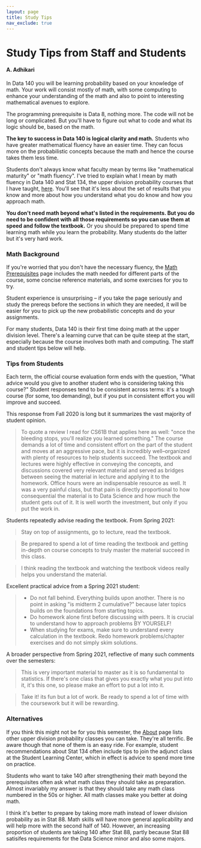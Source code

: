 ```yaml
---
layout: page
title: Study Tips
nav_exclude: true
---
```

# Study Tips from Staff and Students #
#### A. Adhikari ####

In Data 140 you will be learning probability based on your knowledge of math. Your work will consist mostly of math, with some computing to enhance your understanding of the math and also to point to interesting mathematical avenues to explore.

The programming prerequisite is Data 8, nothing more. The code will not be long or complicated. But you'll have to figure out what to code and what its logic should be, based on the math.

**The key to success in Data 140 is logical clarity and math.** Students who have greater mathematical fluency have an easier time. They can focus more on the probabilistic concepts because the math and hence the course takes them less time.

Students don't always know what faculty mean by terms like "mathematical maturity" or "math fluency". I've tried to explain what I mean by math fluency in Data 140 and Stat 134, the upper division probability courses that I have taught, [here](/fluency.md). You'll see that it's less about the set of results that you know and more about how you understand what you do know and how you approach math.

**You don't need math beyond what's listed in the requirements. But you do need to be confident with all those requirements so you can use them at speed and follow the textbook.** Or you should be prepared to spend time learning math while you learn the probability. Many students do the latter but it's very hard work.

### Math Background ###
If you're worried that you don't have the necessary fluency, the [Math Prerequisites](/prereqs.md) page includes the math needed for different parts of the course, some concise reference materials, and some exercises for you to try. 

Student experience is unsurprising – if you take the page seriously and study the prereqs before the sections in which they are needed, it will be easier for you to pick up the new probabilistic concepts and do your assignments. 

For many students, Data 140 is their first time doing math at the upper division level. There's a learning curve that can be quite steep at the start, especially because the course involves both math and computing. The staff and student tips below will help.

### Tips from Students ###
Each term, the official course evaluation form ends with the question, "What advice would you give to another student who is considering taking this course?" Student responses tend to be consistent across terms: it's a tough course (for some, too demanding), but if you put in consistent effort you will improve and succeed.

This response from Fall 2020 is long but it summarizes the vast majority of student opinion.

> To quote a review I read for CS61B that applies here as well: "once the bleeding stops, you'll realize you learned something." The course demands a lot of time and consistent effort on the part of the student and moves at an aggressive pace, but it is incredibly well–organized with plenty of resources to help students succeed. The textbook and lectures were highly effective in conveying the concepts, and discussions covered very relevant material and served as bridges between seeing the material in lecture and applying it to the homework. Office hours were an indispensable resource as well. It was a very painful class, but that pain is directly proportional to how consequential the material is to Data Science and how much the student gets out of it. It is well worth the investment, but only if you put the work in.

Students repeatedly advise reading the textbook. From Spring 2021: 

> Stay on top of assignments, go to lecture, read the textbook.

> Be prepared to spend a lot of time reading the textbook and getting in-depth on course concepts to truly master the material succeed in this class.

> I think reading the textbook and watching the textbook videos really helps you understand the material.

Excellent practical advice from a Spring 2021 student:

> * Do not fall behind. Everything builds upon another. There is no point in asking "is midterm 2 cumulative?" because later topics builds on the foundations from starting topics.
> * Do homework alone first before discussing with peers. It is crucial to understand how to approach problems BY YOURSELF!
> * When studying for exams, make sure to understand every calculation in the textbook. Redo homework problems/chapter exercises and do not simply skim solutions.

A broader perspective from Spring 2021, reflective of many such comments over the semesters:

> This is very important material to master as it is so fundamental to statistics. If there's one class that gives you exactly what you put into it, it's this one, so please make an effort to put a lot into it.

> Take it! its fun but a lot of work. Be ready to spend a lot of time with the coursework but it will be rewarding.

### Alternatives ###
If you think this might not be for you this semester, the [About](/about.md) page lists other upper division probability classes you can take. They're all terrific. Be aware though that none of them is an easy ride. For example, student recommendations about Stat 134 often include tips to join the adjunct class at the Student Learning Center, which in effect is advice to spend more time on practice.

Students who want to take 140 after strengthening their math beyond the prerequisites often ask what math class they should take as preparation. Almost invariably my answer is that they should take any math class numbered in the 50s or higher. All math classes make you better at doing math.

I think it's better to prepare by taking more math instead of lower division probability as in Stat 88. Math skills will have more general applicability and will help more with the second half of 140. However, an increasing proportion of students are taking 140 after Stat 88, partly because Stat 88 satisifes requirements for the Data Science minor and also some majors.
